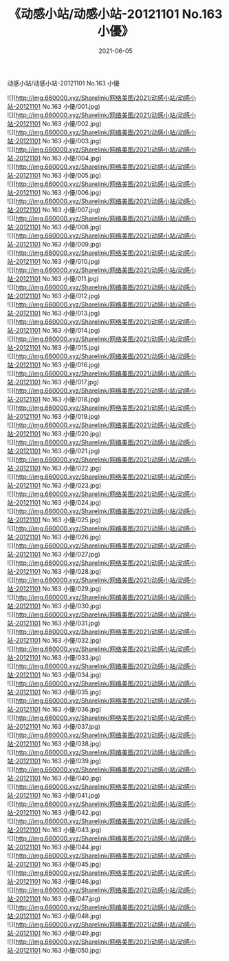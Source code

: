 ﻿---
layout: post
title:  《动感小站/动感小站-20121101 No.163 小優》
date:   2021-06-05
img: http://img.660000.xyz/Sharelink/网络美图/2021/动感小站/动感小站-20121101 No.163 小優/000.jpg
categories: [美女, 清纯, 唯美]
---

动感小站/动感小站-20121101 No.163 小優

 ![](http://img.660000.xyz/Sharelink/网络美图/2021/动感小站/动感小站-20121101 No.163 小優/001.jpg) <br>![](http://img.660000.xyz/Sharelink/网络美图/2021/动感小站/动感小站-20121101 No.163 小優/002.jpg) <br>![](http://img.660000.xyz/Sharelink/网络美图/2021/动感小站/动感小站-20121101 No.163 小優/003.jpg) <br>![](http://img.660000.xyz/Sharelink/网络美图/2021/动感小站/动感小站-20121101 No.163 小優/004.jpg) <br>![](http://img.660000.xyz/Sharelink/网络美图/2021/动感小站/动感小站-20121101 No.163 小優/005.jpg) <br>![](http://img.660000.xyz/Sharelink/网络美图/2021/动感小站/动感小站-20121101 No.163 小優/006.jpg) <br>![](http://img.660000.xyz/Sharelink/网络美图/2021/动感小站/动感小站-20121101 No.163 小優/007.jpg) <br>![](http://img.660000.xyz/Sharelink/网络美图/2021/动感小站/动感小站-20121101 No.163 小優/008.jpg) <br>![](http://img.660000.xyz/Sharelink/网络美图/2021/动感小站/动感小站-20121101 No.163 小優/009.jpg) <br>![](http://img.660000.xyz/Sharelink/网络美图/2021/动感小站/动感小站-20121101 No.163 小優/010.jpg) <br>![](http://img.660000.xyz/Sharelink/网络美图/2021/动感小站/动感小站-20121101 No.163 小優/011.jpg) <br>![](http://img.660000.xyz/Sharelink/网络美图/2021/动感小站/动感小站-20121101 No.163 小優/012.jpg) <br>![](http://img.660000.xyz/Sharelink/网络美图/2021/动感小站/动感小站-20121101 No.163 小優/013.jpg) <br>![](http://img.660000.xyz/Sharelink/网络美图/2021/动感小站/动感小站-20121101 No.163 小優/014.jpg) <br>![](http://img.660000.xyz/Sharelink/网络美图/2021/动感小站/动感小站-20121101 No.163 小優/015.jpg) <br>![](http://img.660000.xyz/Sharelink/网络美图/2021/动感小站/动感小站-20121101 No.163 小優/016.jpg) <br>![](http://img.660000.xyz/Sharelink/网络美图/2021/动感小站/动感小站-20121101 No.163 小優/017.jpg) <br>![](http://img.660000.xyz/Sharelink/网络美图/2021/动感小站/动感小站-20121101 No.163 小優/018.jpg) <br>![](http://img.660000.xyz/Sharelink/网络美图/2021/动感小站/动感小站-20121101 No.163 小優/019.jpg) <br>![](http://img.660000.xyz/Sharelink/网络美图/2021/动感小站/动感小站-20121101 No.163 小優/020.jpg) <br>![](http://img.660000.xyz/Sharelink/网络美图/2021/动感小站/动感小站-20121101 No.163 小優/021.jpg) <br>![](http://img.660000.xyz/Sharelink/网络美图/2021/动感小站/动感小站-20121101 No.163 小優/022.jpg) <br>![](http://img.660000.xyz/Sharelink/网络美图/2021/动感小站/动感小站-20121101 No.163 小優/023.jpg) <br>![](http://img.660000.xyz/Sharelink/网络美图/2021/动感小站/动感小站-20121101 No.163 小優/024.jpg) <br>![](http://img.660000.xyz/Sharelink/网络美图/2021/动感小站/动感小站-20121101 No.163 小優/025.jpg) <br>![](http://img.660000.xyz/Sharelink/网络美图/2021/动感小站/动感小站-20121101 No.163 小優/026.jpg) <br>![](http://img.660000.xyz/Sharelink/网络美图/2021/动感小站/动感小站-20121101 No.163 小優/027.jpg) <br>![](http://img.660000.xyz/Sharelink/网络美图/2021/动感小站/动感小站-20121101 No.163 小優/028.jpg) <br>![](http://img.660000.xyz/Sharelink/网络美图/2021/动感小站/动感小站-20121101 No.163 小優/029.jpg) <br>![](http://img.660000.xyz/Sharelink/网络美图/2021/动感小站/动感小站-20121101 No.163 小優/030.jpg) <br>![](http://img.660000.xyz/Sharelink/网络美图/2021/动感小站/动感小站-20121101 No.163 小優/031.jpg) <br>![](http://img.660000.xyz/Sharelink/网络美图/2021/动感小站/动感小站-20121101 No.163 小優/032.jpg) <br>![](http://img.660000.xyz/Sharelink/网络美图/2021/动感小站/动感小站-20121101 No.163 小優/033.jpg) <br>![](http://img.660000.xyz/Sharelink/网络美图/2021/动感小站/动感小站-20121101 No.163 小優/034.jpg) <br>![](http://img.660000.xyz/Sharelink/网络美图/2021/动感小站/动感小站-20121101 No.163 小優/035.jpg) <br>![](http://img.660000.xyz/Sharelink/网络美图/2021/动感小站/动感小站-20121101 No.163 小優/036.jpg) <br>![](http://img.660000.xyz/Sharelink/网络美图/2021/动感小站/动感小站-20121101 No.163 小優/037.jpg) <br>![](http://img.660000.xyz/Sharelink/网络美图/2021/动感小站/动感小站-20121101 No.163 小優/038.jpg) <br>![](http://img.660000.xyz/Sharelink/网络美图/2021/动感小站/动感小站-20121101 No.163 小優/039.jpg) <br>![](http://img.660000.xyz/Sharelink/网络美图/2021/动感小站/动感小站-20121101 No.163 小優/040.jpg) <br>![](http://img.660000.xyz/Sharelink/网络美图/2021/动感小站/动感小站-20121101 No.163 小優/041.jpg) <br>![](http://img.660000.xyz/Sharelink/网络美图/2021/动感小站/动感小站-20121101 No.163 小優/042.jpg) <br>![](http://img.660000.xyz/Sharelink/网络美图/2021/动感小站/动感小站-20121101 No.163 小優/043.jpg) <br>![](http://img.660000.xyz/Sharelink/网络美图/2021/动感小站/动感小站-20121101 No.163 小優/044.jpg) <br>![](http://img.660000.xyz/Sharelink/网络美图/2021/动感小站/动感小站-20121101 No.163 小優/045.jpg) <br>![](http://img.660000.xyz/Sharelink/网络美图/2021/动感小站/动感小站-20121101 No.163 小優/046.jpg) <br>![](http://img.660000.xyz/Sharelink/网络美图/2021/动感小站/动感小站-20121101 No.163 小優/047.jpg) <br>![](http://img.660000.xyz/Sharelink/网络美图/2021/动感小站/动感小站-20121101 No.163 小優/048.jpg) <br>![](http://img.660000.xyz/Sharelink/网络美图/2021/动感小站/动感小站-20121101 No.163 小優/049.jpg) <br>![](http://img.660000.xyz/Sharelink/网络美图/2021/动感小站/动感小站-20121101 No.163 小優/050.jpg) <br>